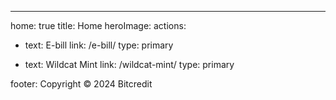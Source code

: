---
home: true
title: Home
heroImage: 
actions:
  - text: E-bill
    link: /e-bill/
    type: primary

  - text: Wildcat Mint
    link: /wildcat-mint/
    type: primary

footer: Copyright © 2024 Bitcredit